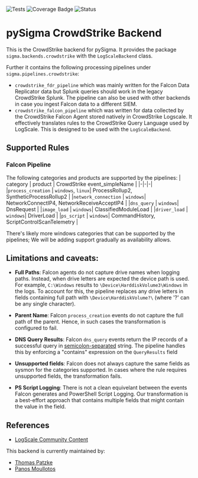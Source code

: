 ![Tests](https://github.com/SigmaHQ/pySigma-pipeline-crowdstrike/actions/workflows/test.yml/badge.svg)
![Coverage Badge](https://img.shields.io/endpoint?url=https://gist.githubusercontent.com/thomaspatzke/46f41e1fcf5eaab808ff5742401ac42d/raw)
![Status](https://img.shields.io/badge/Status-pre--release-orange)

# pySigma CrowdStrike Backend

This is the CrowdStrike backend for pySigma. It provides the package `sigma.backends.crowdstrike` with the `LogScaleBackend` class.

Further it contains the following processing pipelines under `sigma.pipelines.crowdstrike`:
- `crowdstrike_fdr_pipeline` which was mainly written for the Falcon Data Replicator data but Splunk queries should work in the legacy CrowdStrike Splunk. The pipeline can also be used with other backends in case you ingest Falcon data to a different SIEM.
- `crowdstrike_falcon_pipeline` which was written for data collected by the CrowdStrike Falcon Agent stored natively in CrowdStrike Logscale. It effectively translates rules to the CrowdStrike Query Language used by LogScale. This is designed to be used with the `LogScaleBackend`. 

## Supported Rules
### Falcon Pipeline
The following categories and products are supported by the pipelines:
| category | product | CrowdStrike event_simpleName |
|-|-|-|
|`process_creation` | `windows`, `linux`| ProcessRollup2, SyntheticProcessRollup2 |
|`network_connection` | `windows`| NetworkConnectIP4, NetworkReceiveAcceptIP4 |
|`dns_query` | `windows`| DnsRequest |
|`image_load` | `windows`| ClassifiedModuleLoad |
|`driver_load` | `windows`| DriverLoad |
|`ps_script` | `windows`| CommandHistory, ScriptControlScanTelemetry |

There's likely more windows categories that can be supported by the pipelines; We will be adding support gradually as availability allows. 

## Limitations and caveats:
- **Full Paths**: 
Falcon agents do not capture drive names when logging paths. Instead, when drive letters are expected the device path is used. For example, `C:\Windows` results to `\Device\HarddiskVolume3\Windows` in the logs. To account for this, the pipeline replaces any drive letters in fields containing full path with `\Device\HarddiskVolume?\`  (where '?' can be any single character).

- **Parent Name**:
Falcon `process_creation` events do not capture the full path of the parent. Hence, in such cases the transformation is configured to fail.

- **DNS Query Results**:
Falcon `dns_query` events return the IP records of a successful query in [semicolon-separated](https://github.com/CrowdStrike/logscale-community-content/blob/main/CrowdStrike-Query-Language-Map/CrowdStrike-Query-Language/concatArray.md) string. The pipeline handles this by enforcing a "contains" expression on the `QueryResults` field
- **Unsupported fields**:
Falcon does not always capture the same fields as sysmon for the categories supported. In cases where the rule requires unsupported fields, the transformation fails.

- **PS Script Logging**:
There is not a clean equivelant between the events Falcon generates and PowerShell Script Logging. Our transformation is a best-effort approach that contains multiple fields that might contain the value in the field.

## References
- [LogScale Community Content](https://github.com/CrowdStrike/logscale-community-content)

This backend is currently maintained by:

* [Thomas Patzke](https://github.com/thomaspatzke/)
* [Panos Moullotos](https://github.com/moullos)
